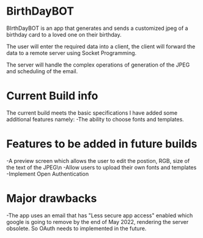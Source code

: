 # BirthDayBOT
BIrthDayBOT is an app that generates and sends a customized jpeg of a birthday card to a loved one on their birthday.

The user will enter the required data into a client, the client will forward the data to a remote server using Socket Programming.

The server will handle the complex operations of generation of the JPEG and scheduling of the email.

# Current Build info

The current build meets the basic specifications I have added some additional features namely:
-The ability to choose fonts and templates.

# Features to be added in future builds
-A preview screen which allows the user to edit the postion, RGB, size of the text of the JPEG\n
-Allow users to upload their own fonts and templates
-Implement Open Authentication

# Major drawbacks
-The app uses an email that has "Less secure app access" enabled which google is going to remove by the end of May 2022, rendering the server obsolete. So OAuth needs to implemented in the future.
